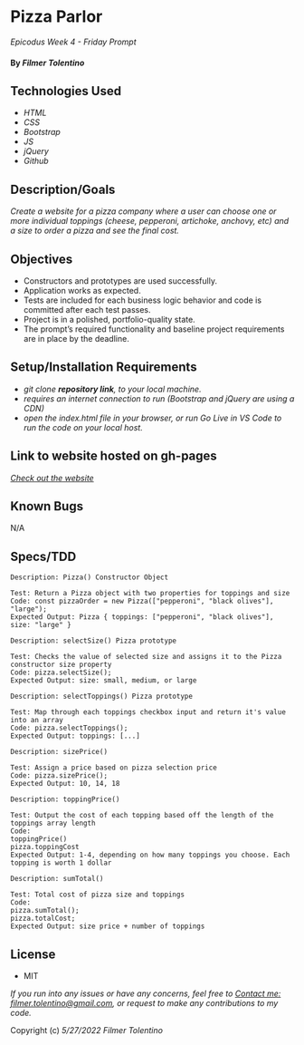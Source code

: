 # Pizza Parlor

_Epicodus Week 4 - Friday Prompt_

#### By _**Filmer Tolentino**_

## Technologies Used

* _HTML_
* _CSS_
* _Bootstrap_
* _JS_
* _jQuery_
* _Github_

## Description/Goals

_Create a website for a pizza company where a user can choose one or more individual toppings (cheese, pepperoni, artichoke, anchovy, etc) and a size to order a pizza and see the final cost._

## Objectives
* Constructors and prototypes are used successfully.
* Application works as expected.
* Tests are included for each business logic behavior and code is committed after each test passes.
* Project is in a polished, portfolio-quality state.
* The prompt’s required functionality and baseline project requirements are in place by the deadline.

## Setup/Installation Requirements

* _git clone **repository link**, to your local machine._
* _requires an internet connection to run (Bootstrap and jQuery are using a CDN)_
* _open the index.html file in your browser, or run Go Live in VS Code to run the code on your local host._

## Link to website hosted on gh-pages

_[Check out the website](https://ftolentino.github.io/)_


## Known Bugs
N/A

## Specs/TDD

```
Description: Pizza() Constructor Object

Test: Return a Pizza object with two properties for toppings and size
Code: const pizzaOrder = new Pizza(["pepperoni", "black olives"], "large");
Expected Output: Pizza { toppings: ["pepperoni", "black olives"], size: "large" }

Description: selectSize() Pizza prototype

Test: Checks the value of selected size and assigns it to the Pizza constructor size property
Code: pizza.selectSize();
Expected Output: size: small, medium, or large

Description: selectToppings() Pizza prototype

Test: Map through each toppings checkbox input and return it's value into an array
Code: pizza.selectToppings();
Expected Output: toppings: [...]

Description: sizePrice()

Test: Assign a price based on pizza selection price
Code: pizza.sizePrice();
Expected Output: 10, 14, 18

Description: toppingPrice()

Test: Output the cost of each topping based off the length of the toppings array length
Code: 
toppingPrice()
pizza.toppingCost
Expected Output: 1-4, depending on how many toppings you choose. Each topping is worth 1 dollar

Description: sumTotal()

Test: Total cost of pizza size and toppings
Code:
pizza.sumTotal();
pizza.totalCost;
Expected Output: size price + number of toppings

```

## License
* MIT

_If you run into any issues or have any concerns, feel free to [Contact me: filmer.tolentino@gmail.com](mailto:filmer.tolentino@gmail.com), or request to make any contributions to my code._ 

Copyright (c) _5/27/2022_ _Filmer Tolentino_